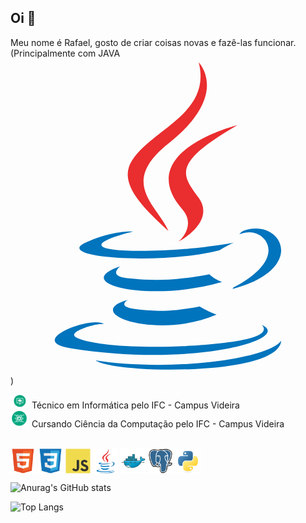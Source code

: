 <!--
**RafaelWurzius/RafaelWurzius** is a ✨ _special_ ✨ repository because its `README.md` (this file) appears on your GitHub profile.

Here are some ideas to get you started:

- 🔭 I’m currently working on ...
- 🌱 I’m currently learning ...
- 👯 I’m looking to collaborate on ...
- 🤔 I’m looking for help with ...
- 💬 Ask me about ...
- 📫 How to reach me: ...
- 😄 Pronouns: ...
- ⚡ Fun fact: ...

![Logo do curso](info.png) Técnico em Informática pelo IFC - Campus Videira
![Logo do curso](BCC.png) Cursando Ciência da Computação  pelo IFC - Campus Videira

[![Anurag's GitHub stats](https://github-readme-stats.vercel.app/api?username=rafaelwurzius)](https://github.com/anuraghazra/github-readme-stats)
[![Top Langs](https://github-readme-stats.vercel.app/api/top-langs/?username=rafaelwurzius)](https://github.com/anuraghazra/github-readme-stats)
[![Top Langs](https://github-readme-stats.vercel.app/api/top-langs/?username=rafaelwurzius&layout=pie)](https://github.com/anuraghazra/github-readme-stats) 
-->
## Oi 👋
Meu nome é Rafael, gosto de criar coisas novas e fazê-las funcionar.
(Principalmente com JAVA <svg xmlns="http://www.w3.org/2000/svg" viewBox="0 0 128 128"><path fill="#0074BD" d="M47.617 98.12s-4.767 2.774 3.397 3.71c9.892 1.13 14.947.968 25.845-1.092 0 0 2.871 1.795 6.873 3.351-24.439 10.47-55.308-.607-36.115-5.969zm-2.988-13.665s-5.348 3.959 2.823 4.805c10.567 1.091 18.91 1.18 33.354-1.6 0 0 1.993 2.025 5.132 3.131-29.542 8.64-62.446.68-41.309-6.336z"/><path fill="#EA2D2E" d="M69.802 61.271c6.025 6.935-1.58 13.17-1.58 13.17s15.289-7.891 8.269-17.777c-6.559-9.215-11.587-13.792 15.635-29.58 0 .001-42.731 10.67-22.324 34.187z"/><path fill="#0074BD" d="M102.123 108.229s3.529 2.91-3.888 5.159c-14.102 4.272-58.706 5.56-71.094.171-4.451-1.938 3.899-4.625 6.526-5.192 2.739-.593 4.303-.485 4.303-.485-4.953-3.487-32.013 6.85-13.743 9.815 49.821 8.076 90.817-3.637 77.896-9.468zM49.912 70.294s-22.686 5.389-8.033 7.348c6.188.828 18.518.638 30.011-.326 9.39-.789 18.813-2.474 18.813-2.474s-3.308 1.419-5.704 3.053c-23.042 6.061-67.544 3.238-54.731-2.958 10.832-5.239 19.644-4.643 19.644-4.643zm40.697 22.747c23.421-12.167 12.591-23.86 5.032-22.285-1.848.385-2.677.72-2.677.72s.688-1.079 2-1.543c14.953-5.255 26.451 15.503-4.823 23.725 0-.002.359-.327.468-.617z"/><path fill="#EA2D2E" d="M76.491 1.587S89.459 14.563 64.188 34.51c-20.266 16.006-4.621 25.13-.007 35.559-11.831-10.673-20.509-20.07-14.688-28.815C58.041 28.42 81.722 22.195 76.491 1.587z"/><path fill="#0074BD" d="M52.214 126.021c22.476 1.437 57-.8 57.817-11.436 0 0-1.571 4.032-18.577 7.231-19.186 3.612-42.854 3.191-56.887.874 0 .001 2.875 2.381 17.647 3.331z"/></svg>)

<img src="info.png" alt="Logo do curso" width="30"/> Técnico em Informática pelo IFC - Campus Videira <br>
<img src="BCC.png" alt="Logo do curso" width="30"/>  Cursando Ciência da Computação pelo IFC - Campus Videira

<div style="display: inline_block"><br>
  <img align="center" alt="HTML5" title="HTML5" height="40" width="40"
       src="https://raw.githubusercontent.com/devicons/devicon/master/icons/html5/html5-original.svg">
  <img align="center" alt="CSS3" title="CSS3" height="40" width="40"
       src="https://raw.githubusercontent.com/devicons/devicon/master/icons/css3/css3-original.svg">
  <img align="center" alt="JavaScript" title="JavaScript" height="40" width="40"
       src="https://raw.githubusercontent.com/devicons/devicon/master/icons/javascript/javascript-original.svg">
  <img align="center" alt="Java" title="Java" height="40" width="40"
       src="https://raw.githubusercontent.com/devicons/devicon/master/icons/java/java-original.svg">
  <img align="center" alt="Docker" title="Docker" height="40" width="40"
       src="https://raw.githubusercontent.com/devicons/devicon/master/icons/docker/docker-original.svg">
  <img align="center" alt="PostgreSQL" title="PostgreSQL" height="40" width="40"
       src="https://raw.githubusercontent.com/devicons/devicon/master/icons/postgresql/postgresql-original.svg">
  <img align="center" alt="Python" title="Python" height="40" width="40"
       src="https://raw.githubusercontent.com/devicons/devicon/master/icons/python/python-original.svg">
</div>



![Anurag's GitHub stats](https://github-readme-stats.vercel.app/api?username=rafaelwurzius&show_icons=true&include_all_commits=true)

![Top Langs](https://github-readme-stats.vercel.app/api/top-langs/?username=rafaelwurzius&layout=compact)

<link rel="stylesheet" type='text/css' href="https://cdn.jsdelivr.net/gh/devicons/devicon@latest/devicon.min.css"/>


